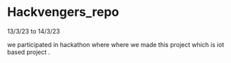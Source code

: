 # Hackvengers_repo

13/3/23 to 14/3/23 

we participated in hackathon  where where we made this project which is iot based project .
